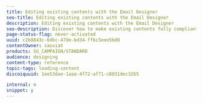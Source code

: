 ```yaml
---
title: Editing existing contents with the Email Designer
seo-title: Editing existing contents with the Email Designer
description: Editing existing contents with the Email Designer
seo-description: Discover how to make existing contents fully compliant with the Email Designer interface.
page-status-flag: never-activated
uuid: c2b8843c-6dbc-47de-bd34-ff6c5eee5bd8
contentOwner: sauviat
products: SG_CAMPAIGN/STANDARD
audience: designing
content-type: reference
topic-tags: loading-content
discoiquuid: 1ee53dae-1aaa-4f72-af71-c8031dec3265

internal: n
snippet: y
---
```


<!--# Editing existing contents with the Email Designer{#editing-existing-contents-with-the-email-designer}

To fully leverage the edition possibilities of the [Email Designer](../../designing/using/about-email-content-design.md#about-the-email-designer), your uploaded HTML must contain specific tagging that makes it compliant with the WYSIWYG editor.

If all or part of the HTML does not have this tagging, the content is then loaded in ' [compatibility mode](../../designing/using/using-existing-content.md#compatibility-mode)'.

To make an existing external content fully editable within the Email Designer, see the [Designing an email using existing contents](../../designing/using/using-existing-content.md) section.-->
